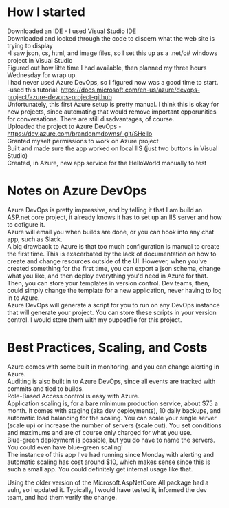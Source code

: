 How I started
=============
Downloaded an IDE - I used Visual Studio IDE 
<br />Downloaded and looked through the code to discern what the web site is trying to display
<br />-I saw json, cs, html, and image files, so I set this up as a .net/c# windows project in Visual Studio
<br />Figured out how litte time I had available, then planned my three hours Wednesday for wrap up.
<br />I had never used Azure DevOps, so I figured now was a good time to start.
<br />-used this tutorial: https://docs.microsoft.com/en-us/azure/devops-project/azure-devops-project-github
<br />Unfortunately, this first Azure setup is pretty manual. I think this is okay for new projects, since automating that would remove important opporunities for conversations.  There are still disadvantages, of course.
<br />Uploaded the project to Azure DevOps - https://dev.azure.com/brandonmdowns/_git/SHello
<br />Granted myself permissions to work on Azure project 
<br />Built and made sure the app worked on local IIS (just two buttons in Visual Studio)
<br />Created, in Azure, new app service for the HelloWorld manually to test

Notes on Azure DevOps
=====================
Azure DevOps is pretty impressive, and by telling it that I am build an ASP.net core project, it already knows it has to set up an IIS server and how to cofigure it.
<br />Azure will email you when builds are done, or you can hook into any chat app, such as Slack.
<br />A big drawback to Azure is that too much configuration is manual to create the first time. This is exacerbated by the lack of documentation on how to create and change resources outside of the UI. However, when you've created something for the first time, you can export a json schema, change what you like, and then deploy everything you'd need in Azure for that. Then, you can store your templates in version control. Dev teams, then, could simply change the template for a new application, never having to log in to Azure.
<br />Azure DevOps will generate a script for you to run on any DevOps instance that will generate your project. You can store these scripts in your version control. I would store them with my puppetfile for this project.


Best Practices, Scaling, and Costs
==============
Azure comes with some built in monitoring, and you can change alerting in Azure.
<br />Auditing is also built in to Azure DevOps, since all events are tracked with commits and tied to builds.
<br />Role-Based Access control is easy with Azure.
<br />Application scaling is, for a bare minimum production service, about $75 a month. It comes with staging (aka dev deployments), 10 daily backups, and automatic load balancing for the scaling. You can scale your single server (scale up) or increase the number of servers (scale out). You set conditions and maximums and are of course only charged for what you use.
<br />Blue-green deployment is possible, but you do have to name the servers. You could even have blue-green scaling! 
<br />The instance of this app I've had running since Monday with alerting and automatic scaling has cost around $10, which makes sense since this is such a small app. You could definitely get internal usage like that.


Using the older version of the Microsoft.AspNetCore.All package had a vuln, so I updated it. Typically, I would have tested it, informed the dev team, and had them verify the change.




